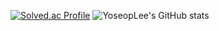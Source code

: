 [![Solved.ac Profile](http://mazassumnida.wtf/api/generate_badge?boj=devanys)](https://solved.ac/devanys)
![YoseopLee's GitHub stats](https://github-readme-stats.vercel.app/api?username=YoseopLee&show_icons=true&theme=스타일)
